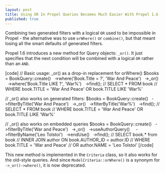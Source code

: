 ```yaml
---
layout: post
title: Using OR In Propel Queries Becomes Much Easier With Propel 1.6
published: true
---
```

<p>Combining two generated filters with a logical <code>OR</code> used to be impossible in Propel - the alternative was to use <code>orWhere()</code> or <code>combine()</code>, but that meant losing all the smart defaults of generated filters.</p>
<p>Propel 1.6 introduces a new method for Query objects: <code>_or()</code>. It just specifies that the next condition will be combined with a logical <code>OR</code> rather than an <code>AND</code>.</p>
<p>[code]
// Basic usage: _or() as a drop-in replacement for orWhere()
$books = BookQuery::create()
&nbsp;&nbsp;-&gt;where('Book.Title = ?', 'War And Peace')
&nbsp;&nbsp;-&gt;_or()
&nbsp;&nbsp;-&gt;where('Book.Title LIKE ?', 'War%')
&nbsp;&nbsp;-&gt;find();
// SELECT * FROM book 
// WHERE book.TITLE = 'War And Peace' OR book.TITLE LIKE 'War%'

// _or() also works on generated filters:
$books = BookQuery::create()
&nbsp;&nbsp;-&gt;filterByTitle('War And Peace')
&nbsp;&nbsp;-&gt;_or()
&nbsp;&nbsp;-&gt;filterByTitle('War%')
&nbsp;&nbsp;-&gt;find();
// SELECT * FROM book 
// WHERE book.TITLE = 'War And Peace' OR book.TITLE LIKE 'War%' 
 
// _or() also works on embedded queries 
$books = BookQuery::create()
&nbsp;&nbsp;-&gt;filterByTitle('War and Peace')
&nbsp;&nbsp;-&gt;_or()
&nbsp;&nbsp;-&gt;useAuthorQuery()
&nbsp;&nbsp; &nbsp;-&gt;filterByName('Leo Tolstoi')
&nbsp;&nbsp;-&gt;endUse()
&nbsp;&nbsp;-&gt;find();
// SELECT book.* from book 
// INNER JOIN author ON book.AUTHOR_ID = author.ID 
// WHERE book.TITLE = 'War and Peace' //    OR author.NAME = 'Leo Tolstoi' 
[/code]</p>
<p>This new method is implemented in the <code>Criteria</code> class, so it also works for the old-style queries. And since <code>ModelCriteria::orWhere()</code> is a synonym for <code>-&gt;_or()-&gt;where()</code>, it is now deprecated.</p>

